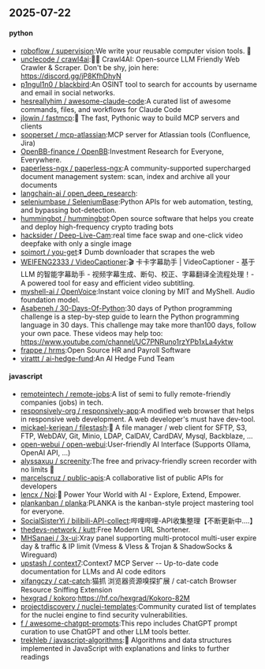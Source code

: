 ## 2025-07-22

#### python
* [roboflow / supervision](https://github.com/roboflow/supervision):We write your reusable computer vision tools. 💜
* [unclecode / crawl4ai](https://github.com/unclecode/crawl4ai):🚀🤖 Crawl4AI: Open-source LLM Friendly Web Crawler & Scraper. Don't be shy, join here: https://discord.gg/jP8KfhDhyN
* [p1ngul1n0 / blackbird](https://github.com/p1ngul1n0/blackbird):An OSINT tool to search for accounts by username and email in social networks.
* [hesreallyhim / awesome-claude-code](https://github.com/hesreallyhim/awesome-claude-code):A curated list of awesome commands, files, and workflows for Claude Code
* [jlowin / fastmcp](https://github.com/jlowin/fastmcp):🚀 The fast, Pythonic way to build MCP servers and clients
* [sooperset / mcp-atlassian](https://github.com/sooperset/mcp-atlassian):MCP server for Atlassian tools (Confluence, Jira)
* [OpenBB-finance / OpenBB](https://github.com/OpenBB-finance/OpenBB):Investment Research for Everyone, Everywhere.
* [paperless-ngx / paperless-ngx](https://github.com/paperless-ngx/paperless-ngx):A community-supported supercharged document management system: scan, index and archive all your documents
* [langchain-ai / open_deep_research](https://github.com/langchain-ai/open_deep_research):
* [seleniumbase / SeleniumBase](https://github.com/seleniumbase/SeleniumBase):Python APIs for web automation, testing, and bypassing bot-detection.
* [hummingbot / hummingbot](https://github.com/hummingbot/hummingbot):Open source software that helps you create and deploy high-frequency crypto trading bots
* [hacksider / Deep-Live-Cam](https://github.com/hacksider/Deep-Live-Cam):real time face swap and one-click video deepfake with only a single image
* [soimort / you-get](https://github.com/soimort/you-get):⏬ Dumb downloader that scrapes the web
* [WEIFENG2333 / VideoCaptioner](https://github.com/WEIFENG2333/VideoCaptioner):🎬 卡卡字幕助手 | VideoCaptioner - 基于 LLM 的智能字幕助手 - 视频字幕生成、断句、校正、字幕翻译全流程处理！- A powered tool for easy and efficient video subtitling.
* [myshell-ai / OpenVoice](https://github.com/myshell-ai/OpenVoice):Instant voice cloning by MIT and MyShell. Audio foundation model.
* [Asabeneh / 30-Days-Of-Python](https://github.com/Asabeneh/30-Days-Of-Python):30 days of Python programming challenge is a step-by-step guide to learn the Python programming language in 30 days. This challenge may take more than100 days, follow your own pace. These videos may help too: https://www.youtube.com/channel/UC7PNRuno1rzYPb1xLa4yktw
* [frappe / hrms](https://github.com/frappe/hrms):Open Source HR and Payroll Software
* [virattt / ai-hedge-fund](https://github.com/virattt/ai-hedge-fund):An AI Hedge Fund Team

#### javascript
* [remoteintech / remote-jobs](https://github.com/remoteintech/remote-jobs):A list of semi to fully remote-friendly companies (jobs) in tech.
* [responsively-org / responsively-app](https://github.com/responsively-org/responsively-app):A modified web browser that helps in responsive web development. A web developer's must have dev-tool.
* [mickael-kerjean / filestash](https://github.com/mickael-kerjean/filestash):📁 A file manager / web client for SFTP, S3, FTP, WebDAV, Git, Minio, LDAP, CalDAV, CardDAV, Mysql, Backblaze, ...
* [open-webui / open-webui](https://github.com/open-webui/open-webui):User-friendly AI Interface (Supports Ollama, OpenAI API, ...)
* [alyssaxuu / screenity](https://github.com/alyssaxuu/screenity):The free and privacy-friendly screen recorder with no limits 🎥
* [marcelscruz / public-apis](https://github.com/marcelscruz/public-apis):A collaborative list of public APIs for developers
* [lencx / Noi](https://github.com/lencx/Noi):🚀 Power Your World with AI - Explore, Extend, Empower.
* [plankanban / planka](https://github.com/plankanban/planka):PLANKA is the kanban-style project mastering tool for everyone.
* [SocialSisterYi / bilibili-API-collect](https://github.com/SocialSisterYi/bilibili-API-collect):哔哩哔哩-API收集整理【不断更新中....】
* [thedevs-network / kutt](https://github.com/thedevs-network/kutt):Free Modern URL Shortener.
* [MHSanaei / 3x-ui](https://github.com/MHSanaei/3x-ui):Xray panel supporting multi-protocol multi-user expire day & traffic & IP limit (Vmess & Vless & Trojan & ShadowSocks & Wireguard)
* [upstash / context7](https://github.com/upstash/context7):Context7 MCP Server -- Up-to-date code documentation for LLMs and AI code editors
* [xifangczy / cat-catch](https://github.com/xifangczy/cat-catch):猫抓 浏览器资源嗅探扩展 / cat-catch Browser Resource Sniffing Extension
* [hexgrad / kokoro](https://github.com/hexgrad/kokoro):https://hf.co/hexgrad/Kokoro-82M
* [projectdiscovery / nuclei-templates](https://github.com/projectdiscovery/nuclei-templates):Community curated list of templates for the nuclei engine to find security vulnerabilities.
* [f / awesome-chatgpt-prompts](https://github.com/f/awesome-chatgpt-prompts):This repo includes ChatGPT prompt curation to use ChatGPT and other LLM tools better.
* [trekhleb / javascript-algorithms](https://github.com/trekhleb/javascript-algorithms):📝 Algorithms and data structures implemented in JavaScript with explanations and links to further readings
